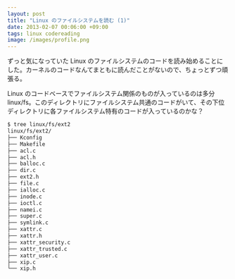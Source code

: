 ```yaml
---
layout: post
title: "Linux のファイルシステムを読む (1)"
date: 2013-02-07 00:06:00 +09:00
tags: linux codereading
image: /images/profile.png
---
```


ずっと気になっていた Linux のファイルシステムのコードを読み始めることにした。カーネルのコードなんてまともに読んだことがないので、ちょっとずつ頑張る。

Linux のコードベースでファイルシステム関係のものが入っているのは多分 linux/fs。このディレクトリにファイルシステム共通のコードがいて、その下位ディレクトリに各ファイルシステム特有のコードが入っているのかな？

```bash
$ tree linux/fs/ext2
linux/fs/ext2/
├── Kconfig
├── Makefile
├── acl.c
├── acl.h
├── balloc.c
├── dir.c
├── ext2.h
├── file.c
├── ialloc.c
├── inode.c
├── ioctl.c
├── namei.c
├── super.c
├── symlink.c
├── xattr.c
├── xattr.h
├── xattr_security.c
├── xattr_trusted.c
├── xattr_user.c
├── xip.c
└── xip.h
```
